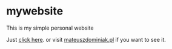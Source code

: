 # mywebsite
This is my simple personal website

Just [click here](https://gitmatheo.github.io/mywebsite). or visit [mateuszdominiak.pl](http://mateuszdominiak.pl) if you want to see it.
